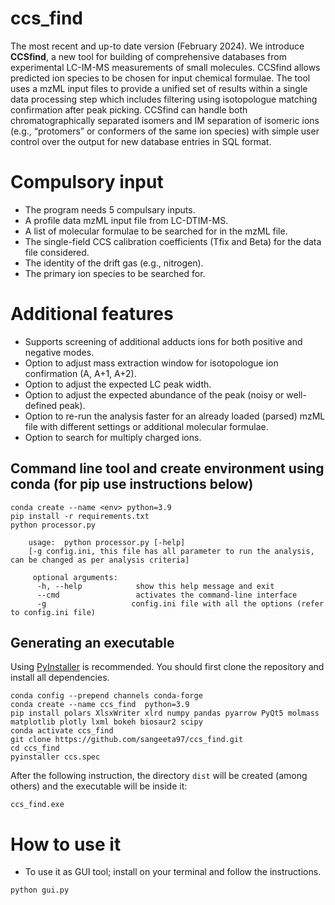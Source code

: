 # ccs_find
The most recent and up-to date version (February 2024).
We introduce **CCSfind**, a new tool for building of comprehensive databases from experimental LC-IM-MS measurements of small molecules. 
CCSfind allows predicted ion species to be chosen for input chemical formulae.
The tool uses a mzML input files to provide a unified set of results within a single data processing step which includes filtering using isotopologue matching confirmation after peak picking.
CCSfind can handle both chromatographically separated isomers and IM separation of isomeric ions (e.g., “protomers” or conformers of the same ion species) with simple user control over the output for new database entries in SQL format. 

# Compulsory input

* The program needs 5 compulsary inputs.
* A profile data mzML input file from LC-DTIM-MS.
* A list of molecular formulae to be searched for in the mzML file.
* The single-field CCS calibration coefficients (Tfix and Beta) for the data file considered.
* The identity of the drift gas (e.g., nitrogen).
* The primary ion species to be searched for.



# Additional features

* Supports screening of additional adducts ions for both positive and negative modes.
* Option to adjust mass extraction window for isotopologue ion confirmation (A, A+1, A+2).
* Option to adjust the expected LC peak width.
* Option to adjust the expected abundance of the peak (noisy or well-defined peak).
* Option to re-run the analysis faster for an already loaded (parsed) mzML file with different settings or additional molecular formulae.
* Option to search for multiply charged ions.



## Command line tool and create environment using conda (for pip use instructions below)

```
conda create --name <env> python=3.9
pip install -r requirements.txt
python processor.py

    usage:  python processor.py [-help] 
    [-g config.ini, this file has all parameter to run the analysis, can be changed as per analysis criteria]

     optional arguments:
      -h, --help            show this help message and exit
      --cmd                 activates the command-line interface
      -g                   config.ini file with all the options (refer to config.ini file)

```
## Generating an executable
Using [PyInstaller](http://www.pyinstaller.org) is recommended. You should first clone the repository and install all dependencies.


```
conda config --prepend channels conda-forge
conda create --name ccs_find  python=3.9
pip install polars XlsxWriter xlrd numpy pandas pyarrow PyQt5 molmass matplotlib plotly lxml bokeh biosaur2 scipy
conda activate ccs_find
git clone https://github.com/sangeeta97/ccs_find.git
cd ccs_find
pyinstaller ccs.spec

```

After the following instruction, the directory `dist` will be created (among others) and the executable will be inside it:
```
ccs_find.exe
```


# How to use it


* To use it as GUI tool; install on your terminal and follow the instructions.
```
python gui.py
```


